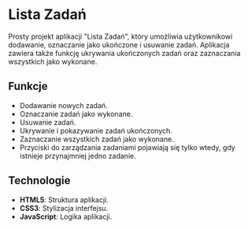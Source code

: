 # Lista Zadań

Prosty projekt aplikacji "Lista Zadań", który umożliwia użytkownikowi dodawanie, oznaczanie jako ukończone i usuwanie zadań. Aplikacja zawiera także funkcję ukrywania ukończonych zadań oraz zaznaczania wszystkich jako wykonane.

## Funkcje

- Dodawanie nowych zadań.
- Oznaczanie zadań jako wykonane.
- Usuwanie zadań.
- Ukrywanie i pokazywanie zadań ukończonych.
- Zaznaczanie wszystkich zadań jako wykonane.
- Przyciski do zarządzania zadaniami pojawiają się tylko wtedy, gdy istnieje przynajmniej jedno zadanie.

## Technologie

- **HTML5**: Struktura aplikacji.
- **CSS3**: Stylizacja interfejsu.
- **JavaScript**: Logika aplikacji.